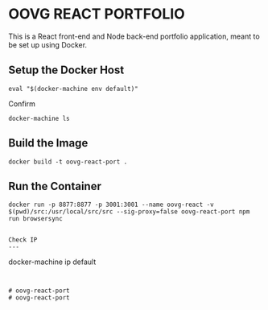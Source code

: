 # OOVG REACT PORTFOLIO

This is a React front-end and Node back-end portfolio application, meant to be set up using Docker.

Setup the Docker Host
---

```
eval "$(docker-machine env default)"
```

Confirm

```
docker-machine ls
```


Build the Image
---

```
docker build -t oovg-react-port .
```

Run the Container
---

```
docker run -p 8877:8877 -p 3001:3001 --name oovg-react -v $(pwd)/src:/usr/local/src/src --sig-proxy=false oovg-react-port npm run browsersync


Check IP
---

```
docker-machine ip default
```


# oovg-react-port
# oovg-react-port
